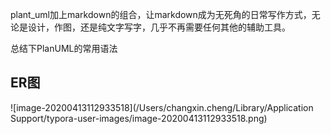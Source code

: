plant_uml加上markdown的组合，让markdown成为无死角的日常写作方式，无论是设计，作图，还是纯文字写字，几乎不再需要任何其他的辅助工具。

总结下PlanUML的常用语法



## ER图

![image-20200413112933518](/Users/changxin.cheng/Library/Application Support/typora-user-images/image-20200413112933518.png)
